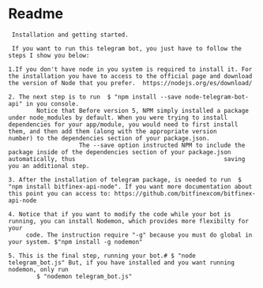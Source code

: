# Readme
	 Installation and getting started.
   
	 If you want to run this telegram bot, you just have to follow the steps I show you below:
  
	1.If you don't have node in you system is required to install it. For the installation you have to access to the official page and download 		the version of Node that you prefer.  https://nodejs.org/es/download/
  
	2. The next step is to run  $ "npm install --save node-telegram-bot-api" in you console.
            Notice that Before version 5, NPM simply installed a package under node_modules by default. When you were trying to install          						 dependencies for your app/module, you would need to first install them, and then add them (along with the appropriate version 				  			  number) to the dependencies section of your package.json.
						The --save option instructed NPM to include the package inside of the dependencies section of your package.json automatically, thus                  	 					 saving you an additional step.
	
	3. After the installation of telegram package, is needed to run  $ "npm install bitfinex-api-node". If you want more documentation about  			 this point you can access to: https://github.com/bitfinexcom/bitfinex-api-node
	
	4. Notice that if you want to modify the code while your bot is running, you can install Nodemon, which provides more flexibilty for your 
		 code. The instruction require "-g" because you must do global in your system. $"npm install -g nodemon"
	
	5. This is the final step, running your bot.# $ "node  telegram_bot.js" But, if you have installed and you want running nodemon, only run 
			$ "nodemon telegram_bot.js" 	
